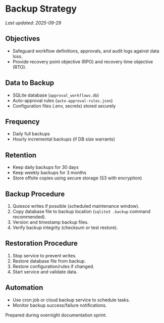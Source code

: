 # Backup Strategy

_Last updated: 2025-09-29_

## Objectives
- Safeguard workflow definitions, approvals, and audit logs against data loss.
- Provide recovery point objective (RPO) and recovery time objective (RTO).

## Data to Backup
- SQLite database (`approval_workflows.db`)
- Auto-approval rules (`auto-approval-rules.json`)
- Configuration files (.env, secrets) stored securely

## Frequency
- Daily full backups
- Hourly incremental backups (if DB size warrants)

## Retention
- Keep daily backups for 30 days
- Keep weekly backups for 3 months
- Store offsite copies using secure storage (S3 with encryption)

## Backup Procedure
1. Quiesce writes if possible (scheduled maintenance window).
2. Copy database file to backup location (`sqlite3 .backup` command recommended).
3. Version and timestamp backup files.
4. Verify backup integrity (checksum or test restore).

## Restoration Procedure
1. Stop service to prevent writes.
2. Restore database file from backup.
3. Restore configuration/rules if changed.
4. Start service and validate data.

## Automation
- Use cron job or cloud backup service to schedule tasks.
- Monitor backup success/failure notifications.

Prepared during overnight documentation sprint.
